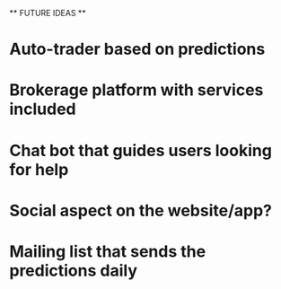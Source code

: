 ** FUTURE IDEAS **

# Auto-trader based on predictions

# Brokerage platform with services included

# Chat bot that guides users looking for help

# Social aspect on the website/app?

# Mailing list that sends the predictions daily
